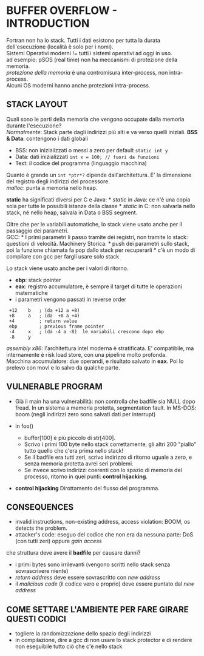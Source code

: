# BUFFER OVERFLOW - INTRODUCTION
Fortran non ha lo stack. Tutti i dati esistono per tutta la durata dell'esecuzione (località è solo per i nomi).<br>
Sistemi Operativi moderni != tutti i sistemi operativi ad oggi in uso.<br>
ad esempio: pSOS (real time) non ha meccanismi di protezione della memoria.<br>
*protezione della memoria* è una contromisura inter-process, non intra-process.<br>
Alcuni OS moderni hanno anche protezioni intra-process.<br>

## STACK LAYOUT
Quali sono le parti della memoria che vengono occupate dalla memoria durante l'esecuzione?<br>
*Normalmente*: Stack parte dagli indirizzi più alti e va verso quelli iniziali.
**BSS & Data**: contengono i dati globali
 * BSS: non inizializzati o messi a zero per default			`static int y`
 * Data: dati inizializzati										`int x = 100; // fuori da funzioni`
 * Text: il codice del programma (linguaggio macchina)

Quanto è grande un `int *ptr*?` dipende dall'architettura. E' la dimensione del registro degli indirizzi del processore.<br>
*malloc*: punta a memoria nello heap.

**static** ha significati diversi per C e Java:
	* *static* in Java: ce n'è una copia sola per tutte le possibili istanze della classe
	* *static* in C: non salvarla nello stack, né nello heap, salvala in Data o BSS segment.

Oltre che per le variabili automatiche, lo stack viene usato anche per il passaggio dei parametri.<br>
GCC:
	* I primi parametri li passo tramite dei registri, non tramite lo stack: questioni di velocità.
Machinery Storica:
	* push dei parametri sullo stack, poi la funzione chiamata fa pop dallo stack per recuperarli
	* c'è un modo di compilare con gcc per fargli usare solo stack

Lo stack viene usato anche per i valori di ritorno.

 * **ebp**: stack pointer
 * **eax**: registro accumulatore, è sempre il target di tutte le operazioni matematiche
 * i parametri vengono passati in reverse order
```
 +12	b   ; (da +12 a +8)
 +8     a   ; (da  +8 a +4)
 +4         ; return value
 ebp  	    ; previous frame pointer
 -4     x   ; (da -4 a -8)	le variabili crescono dopo ebp
 -8     y
```
*assembly x86*: l'architettura intel moderna è stratificata. E' compatibile, ma internamente è risk load store, con una pipeline molto profonda. <br>
Macchina accumulatore: due operandi, e risultato salvato in **eax**. Poi lo prelevo con movl e lo salvo da qualche parte.

## VULNERABLE PROGRAM
 * Già il main ha una vulnerabilità: non controlla che badfile sia NULL dopo fread.
	In un sistema a memoria protetta, segmentation fault. In MS-DOS: boom (negli indirizzi zero sono salvati dati per interrupt)
 * in foo()
 	* buffer[100] è più piccolo di str[400].
 	* Scrivo i primi 100 byte nello stack correttamente, gli altri 200 "piallo" tutto quello che c'era prima nello stack!
 	* Se il badfile era tutti zeri, scrivo indirizzo di ritorno uguale a zero, e senza memoria protetta avrei seri problemi.
 	* Se invece scrivo indirizzi coerenti con lo spazio di memoria del processo, ritorno in quei punti: **control hijacking**.

 * **control hijacking** Dirottamento del flusso del programma.

## CONSEQUENCES
 * invalid instructions, non-existing address, access violation: BOOM, os detects the problem.
 * attacker's code: eseguo del codice che non era da nessuna parte: DoS (con tutti zeri) oppure *gain access*

che struttura deve avere il **badfile** per causare danni?
 * i primi bytes sono irrilevanti (vengono scritti nello stack senza sovrascrivere niente)
 * *return address* deve essere sovrascritto con *new address*
 * il *malicious code* (il codice vero e proprio) deve essere puntato dal *new address*

## COME SETTARE L'AMBIENTE PER FARE GIRARE QUESTI CODICI
 * togliere la randomizzazione dello spazio degli indirizzi
 * in compilazione, dire a gcc di non usare lo stack protector e di rendere non eseguibile tutto ciò che c'è nello stack